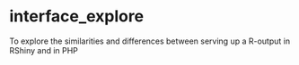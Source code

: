 # interface_explore

To explore the similarities and differences between serving up a R-output in RShiny and in PHP
